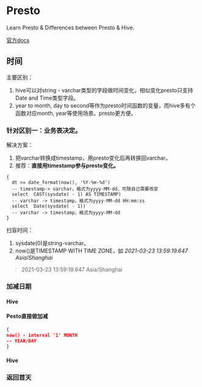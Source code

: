 # Presto
Learn Presto &amp; Differences between Presto &amp; Hive.

[官方docs](https://prestodb.io/docs/current/)


## 时间
主要区别：
1. hive可以对string - varchar类型的字段做时间变化，相似变化presto只支持Date and Time类型字段。
2. year to month, day to second等作为presto时间函数的变量，而hive多有个函数对应month, year等使用场景。presto更方便。

### 针对区别一：业务表决定。
解决方案：
1. 把varchar转换成timestamp，用presto变化后再转换回varchar。
2. 推荐：**直接用timestamp参与presto变化。**

```
{
  dt >= date_format(now(), '%Y-%m-%d') 
  -- timestamp-> varchar，格式为yyyy-MM-dd，可随自己需要改变
  select  CAST(sysdate( - 1) AS TIMESTAMP)
  -- varchar -> timestamp，格式为yyyy-MM-dd HH:mm:ss
  select  Date(sysdate( - 1))
  -- varchar -> timestamp，格式为yyyy-MM-dd
}
```

扫盲时间：
1. sysdate(0)是string-varchar。
2. now()是TIMESTAMP WITH TIME ZONE，如 *2021-03-23 13:59:19.647 Asia/Shanghai*
> 2021-03-23 13:59:19.647 Asia/Shanghai

### 加减日期
#### Hive
#### Pesto直接做加减
```json
{
now() - interval '1' MONTH
-- YEAR/DAY
}
```


#### Hive

### 返回首天


## 
